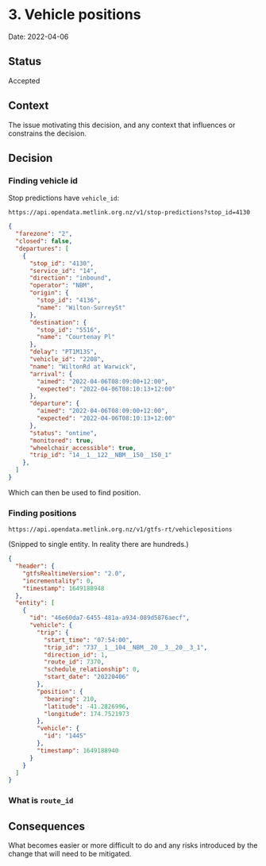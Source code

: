# 3. Vehicle positions

Date: 2022-04-06

## Status

Accepted

## Context

The issue motivating this decision, and any context that influences or constrains the decision.

## Decision

### Finding vehicle id

Stop predictions have `vehicle_id`:

```
https://api.opendata.metlink.org.nz/v1/stop-predictions?stop_id=4130
```

```json
{
  "farezone": "2",
  "closed": false,
  "departures": [
    {
      "stop_id": "4130",
      "service_id": "14",
      "direction": "inbound",
      "operator": "NBM",
      "origin": {
        "stop_id": "4136",
        "name": "Wilton-SurreySt"
      },
      "destination": {
        "stop_id": "5516",
        "name": "Courtenay Pl"
      },
      "delay": "PT1M13S",
      "vehicle_id": "2208",
      "name": "WiltonRd at Warwick",
      "arrival": {
        "aimed": "2022-04-06T08:09:00+12:00",
        "expected": "2022-04-06T08:10:13+12:00"
      },
      "departure": {
        "aimed": "2022-04-06T08:09:00+12:00",
        "expected": "2022-04-06T08:10:13+12:00"
      },
      "status": "ontime",
      "monitored": true,
      "wheelchair_accessible": true,
      "trip_id": "14__1__122__NBM__150__150_1"
    },
  ]
}
```

Which can then be used to find position.

### Finding positions

```
https://api.opendata.metlink.org.nz/v1/gtfs-rt/vehiclepositions
```

(Snipped to single entity. In reality there are hundreds.)

```json
{
  "header": {
    "gtfsRealtimeVersion": "2.0",
    "incrementality": 0,
    "timestamp": 1649188948
  },
  "entity": [
    {
      "id": "46e60da7-6455-481a-a934-089d5876aecf",
      "vehicle": {
        "trip": {
          "start_time": "07:54:00",
          "trip_id": "737__1__104__NBM__20__3__20__3_1",
          "direction_id": 1,
          "route_id": 7370,
          "schedule_relationship": 0,
          "start_date": "20220406"
        },
        "position": {
          "bearing": 210,
          "latitude": -41.2826996,
          "longitude": 174.7521973
        },
        "vehicle": {
          "id": "1445"
        },
        "timestamp": 1649188940
      }
    }
  ]
}
```

### What is `route_id`

## Consequences

What becomes easier or more difficult to do and any risks introduced by the change that will need to be mitigated.
